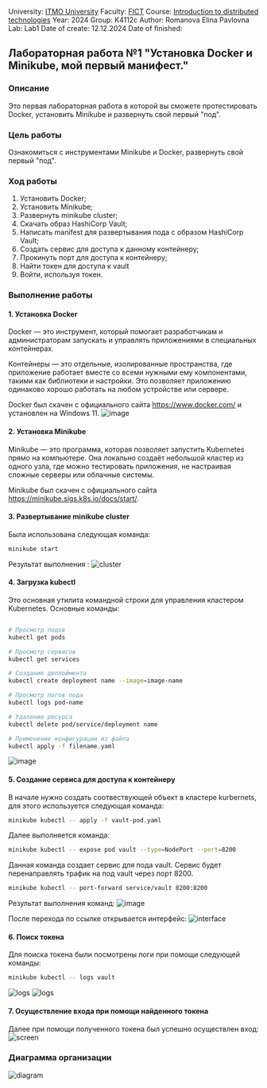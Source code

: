 University: [ITMO University](https://itmo.ru/ru/)
Faculty: [FICT](https://fict.itmo.ru)
Course: [Introduction to distributed technologies](https://github.com/itmo-ict-faculty/introduction-to-distributed-technologies)
Year: 2024
Group: K4112c
Author: Romanova Elina Pavlovna
Lab: Lab1
Date of create: 12.12.2024
Date of finished: 

## Лабораторная работа №1 "Установка Docker и Minikube, мой первый манифест."

### Описание

Это первая лабораторная работа в которой вы сможете протестировать Docker, установить Minikube и развернуть свой первый "под".

### Цель работы

Ознакомиться с инструментами Minikube и Docker, развернуть свой первый "под".

### Ход работы

1. Установить Docker;
2. Установить Minikube;
3. Развернуть minikube cluster;
4. Скачать образ HashiCorp Vault;
5. Написать manifest для развертывания пода с образом HashiCorp Vault;
6. Создать сервис для доступа к данному контейнеру;
7. Прокинуть порт для доступа к контейнеру;
8. Найти токен для доступа к vault
9. Войти, используя токен.

### Выполнение работы

#### 1. Установка Docker

Docker — это инструмент, который помогает разработчикам и администраторам запускать и управлять приложениями в специальных контейнерах.

Контейнеры — это отдельные, изолированные пространства, где приложение работает вместе со всеми нужными ему компонентами, такими как библиотеки и настройки. Это позволяет приложению одинаково хорошо работать на любом устройстве или сервере.

Docker был скачен с официального сайта https://www.docker.com/ и установлен на Windows 11.
![image](./docker.png)

#### 2. Установка Minikube

Minikube — это программа, которая позволяет запустить Kubernetes прямо на компьютере. Она локально создаёт небольшой кластер из одного узла, где можно тестировать приложения, не настраивая сложные серверы или облачные системы.

Minikube был скачен с официального сайта https://minikube.sigs.k8s.io/docs/start/.

#### 3. Развертывание minikube cluster

Была использована следующая команда:

```bash
minikube start
```

Результат выполнения :
![cluster](./start_minicube.png)

#### 4. Загрузка kubectl

Это основная утилита командной строки для управления кластером Kubernetes. Основные команды:

```bash

# Просмотр подов
kubectl get pods

# Просмотр сервисов
kubectl get services

# Создание деплоймента
kubectl create deployment name --image=image-name

# Просмотр логов пода
kubectl logs pod-name

# Удаление ресурса
kubectl delete pod/service/deployment name

# Применение конфигурации из файла
kubectl apply -f filename.yaml
```

![image](./kubectl.png)

#### 5. Создание сервиса для доступа к контейнеру

В начале нужно создать соотвествующей объект в кластере kurbernets, для этого используется следующая команда:

```bash
minikube kubectl -- apply -f vault-pod.yaml
```

Далее выполняется команда:

```bash
minikube kubectl -- expose pod vault --type=NodePort --port=8200
```

Данная команда создает сервис для пода vault. Сервис будет перенаправлять трафик на под vault через порт 8200. 

```bash
minikube kubectl -- port-forward service/vault 8200:8200
```

Результат выполнения команд:
![image](./service.png)

После перехода по ссылке открывается интерфейс:
![interface](./interface.png)

#### 6. Поиск токена

Для поиска токена были посмотрены логи при помощи следующей команды:

```bash
minikube kubectl -- logs vault
```
![logs](./log1.png)
![logs](./log2.png)

#### 7. Осуществление входа при помощи найденного токена

Далее при помощи полученного токена был успешно осуществлен вход:
![screen](./token_login.png)

### Диаграмма организации

![diagram](./diagram.png)

